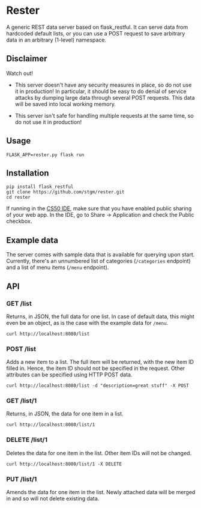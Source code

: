 # Rester

A generic REST data server based on flask_restful. It can serve data from hardcoded default lists, or you can use a POST request to save arbitrary data in an arbitrary (1-level) namespace.

## Disclaimer

Watch out!

- This server doesn't have any security measures in place, so do not use it in production! In particular, it should be easy to do denial of service attacks by dumping large data through several POST requests. This data will be saved into local working memory.

- This server isn't safe for handling multiple requests at the same time, so do not use it in production!

## Usage

    FLASK_APP=rester.py flask run

## Installation

    pip install flask_restful
    git clone https://github.com/stgm/rester.git
    cd rester

If running in the [CS50 IDE](https://cs50.io), make sure that you have enabled public sharing of your web app. In the IDE, go to Share -> Application and check the Public checkbox.

## Example data

The server comes with sample data that is available for querying upon start. Currently, there's an unnumbered list of categories (`/categories` endpoint) and a list of menu items (`/menu` endpoint). 

## API

### GET /list

Returns, in JSON, the full data for one list. In case of default data, this might even be an object, as is the case with the example data for `/menu`.

    curl http://localhost:8080/list

### POST /list

Adds a new item to a list. The full item will be returned, with the new item ID filled in. Hence, the item ID should not be specified in the request. Other attributes can be specified using HTTP POST data.

    curl http://localhost:8080/list -d "description=great stuff" -X POST

### GET /list/1

Returns, in JSON, the data for one item in a list.

    curl http://localhost:8080/list/1

### DELETE /list/1

Deletes the data for one item in the list. Other item IDs will not be changed.

    curl http://localhost:8080/list/1 -X DELETE

### PUT /list/1

Amends the data for one item in the list. Newly attached data will be merged in and so will not delete existing data.

